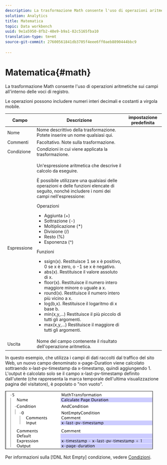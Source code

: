 ```yaml
---
description: La trasformazione Math consente l'uso di operazioni aritmetiche sui campi all'interno delle voci di registro.
solution: Analytics
title: Matematica
topic: Data workbench
uuid: 9e1a5950-8fb2-48e9-b9a1-82c5165fba10
translation-type: tm+mt
source-git-commit: 27600561841db3705f4eee6ff0aeb8890444bbc9

---
```



# Matematica{#math}

La trasformazione Math consente l&#39;uso di operazioni aritmetiche sui campi all&#39;interno delle voci di registro.

Le operazioni possono includere numeri interi decimali e costanti a virgola mobile.

<table id="table_FDF3DDF1960E43E391A67C9DC2A0E302"> 
 <thead> 
  <tr> 
   <th colname="col1" class="entry"> Campo </th> 
   <th colname="col2" class="entry"> Descrizione </th> 
   <th colname="col3" class="entry"> impostazione predefinita </th> 
  </tr> 
 </thead>
 <tbody> 
  <tr> 
   <td colname="col1"> Nome </td> 
   <td colname="col2"> Nome descrittivo della trasformazione. Potete inserire un nome qualsiasi qui. </td> 
   <td colname="col3"></td> 
  </tr> 
  <tr> 
   <td colname="col1"> Commenti </td> 
   <td colname="col2"> Facoltativo. Note sulla trasformazione. </td> 
   <td colname="col3"></td> 
  </tr> 
  <tr> 
   <td colname="col1"> Condizione </td> 
   <td colname="col2"> Condizioni in cui viene applicata la trasformazione. </td> 
   <td colname="col3"></td> 
  </tr> 
  <tr> 
   <td colname="col1"> Espressione </td> 
   <td colname="col2"> <p>Un'espressione aritmetica che descrive il calcolo da eseguire. </p> <p> È possibile utilizzare una qualsiasi delle operazioni e delle funzioni elencate di seguito, nonché includere i nomi dei campi nell'espressione: </p> <p> Operazioni 
     <ul id="ul_DB5915FADA0A41A3B11F1F48615F40A9">
      <li id="li_CA9EA97243F04760A81313C17EE057B3"> Aggiunta (+) </li>
      <li id="li_908A272EBA2340098C20F22AA8D9ED26"> Sottrazione (-) </li>
      <li id="li_C62257FF3AAB436D9148BBEA441621D7"> Moltiplicazione (*) </li>
      <li id="li_B5A9EAB3E49D4CB9A297172199F23542"> Divisione (/) </li>
      <li id="li_D2D2B51DB2C8412A9B6F9D5F3CC03F8A"> Resto (%) </li>
      <li id="li_07E7E368FFD2437A852B785E159848E5"> Esponenza (^) </li>
     </ul></p> <p>Funzioni 
     <ul id="ul_E335AE8D684340AA998C4A2633FFDEE1">
      <li id="li_E036FF0B5DF244DDBFEDA9BFEDC62251"> ssign(x). Restituisce 1 se x è positivo, 0 se x è zero, o -1 se x è negativo. </li>
      <li id="li_90CD8899DDC14778A95930C2768C82BC"> abs(x). Restituisce il valore assoluto di x. </li>
      <li id="li_F4AF23F343F74BD88B7166B1C2BB065E"> floor(x). Restituisce il numero intero maggiore minore o uguale a x. </li>
      <li id="li_A31379A3659240C3A629BFAF19A6DDF1"> round(x). Restituisce il numero intero più vicino a x. </li>
      <li id="li_9C0A0F3A4A304026B543F2A64B98B922"> log(b,x). Restituisce il logaritmo di x base b. </li>
      <li id="li_124D62C2CA5A42CBBCC5DB18FAA8920E"> min(x,y,...) Restituisce il più piccolo di tutti gli argomenti. </li>
      <li id="li_3B7B9FC1C0BF4E7688F9F49130B97B7F"> max(x,y,...) Restituisce il maggiore di tutti gli argomenti. </li>
     </ul></p> </td> 
   <td colname="col3"></td> 
  </tr> 
  <tr> 
   <td colname="col1"> Uscita </td> 
   <td colname="col2"> Nome del campo contenente il risultato dell'operazione aritmetica. </td> 
   <td colname="col3"></td> 
  </tr> 
 </tbody> 
</table>

In questo esempio, che utilizza i campi di dati raccolti dal traffico del sito Web, un nuovo campo denominato x-page-Duration viene calcolato sottraendo x-last-pv-timestamp da x-timestamp, quindi aggiungendo 1. L&#39;output è calcolato solo se il campo x-last-pv-timestamp definito dall&#39;utente (che rappresenta la marca temporale dell&#39;ultima visualizzazione pagina del visitatore), è popolato o &quot;non vuoto&quot;.

![](assets/cfg_TransformationType_Math.png)

Per informazioni sulla [!DNL Not Empty] condizione, vedere [Condizioni](../../../../../home/c-dataset-const-proc/c-conditions/c-abt-cond.md).
